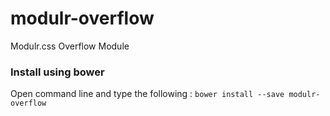 # modulr-overflow

Modulr.css Overflow Module

### Install using bower
Open command line and type the following : ``` bower install --save modulr-overflow ```

